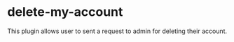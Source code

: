delete-my-account
=================

This plugin allows user to sent a request to admin for deleting their account.
